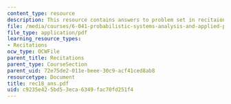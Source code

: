 ```yaml
---
content_type: resource
description: This resource contains answers to problem set in recitaion eighteen.
file: /media/courses/6-041-probabilistic-systems-analysis-and-applied-probability-spring-2006/c9235e425bd53eca6349fac70fd251f4_rec18_ans.pdf
file_type: application/pdf
learning_resource_types:
- Recitations
ocw_type: OCWFile
parent_title: Recitations
parent_type: CourseSection
parent_uid: 72e75de2-011e-beee-30c9-acf41ced8ab8
resourcetype: Document
title: rec18_ans.pdf
uid: c9235e42-5bd5-3eca-6349-fac70fd251f4
---
```

